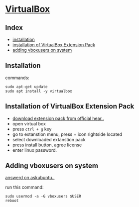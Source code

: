 # [VirtualBox](https://www.virtualbox.org/)

## Index

* [installation](#installation)
* [installation of VirtualBox Extension Pack](#installation-of-virtualbox-extension-pack)
* [adding vboxusers on system](#adding_vboxusers_on_system)

## Installation

commands:

    sudo apt-get update
    sudo apt install -y virtualbox

## Installation of VirtualBox Extension Pack

* [download extension pack from official hear..](https://www.virtualbox.org/wiki/Downloads)
* open virtual box
* press `ctrl + g` key
* go to extanstion menu, press + icon rightside located
* select downloaded extanstion pack
* press install button, agree license
* enter linux password.

## Adding vboxusers on system

[answerd on askubuntu..](https://askubuntu.com/a/377781/1167010)

run this command:

    sudo usermod -a -G vboxusers $USER
    reboot
